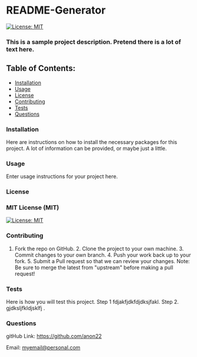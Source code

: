 # README-Generator
  
[![License: MIT](https://img.shields.io/badge/License-MIT-blue.svg)](https://opensource.org/licenses/MIT)
  ### This is a sample project description. Pretend there is a lot of text here.
  ## Table of Contents:
  * [Installation](#installation)
  * [Usage](#usage)
  * [License](#license)
  * [Contributing](#contributing)
  * [Tests](#tests)
  * [Questions](#questions)
   
  ### Installation
  Here are instructions on how to install the necessary packages for this project. A lot of information can be provided, or maybe just a little.

  ### Usage
  Enter usage instructions for your project here.

  ### License
  
### MIT License (MIT)
[![License: MIT](https://img.shields.io/badge/License-MIT-blue.svg)](https://opensource.org/licenses/MIT)

  ### Contributing
  1. Fork the repo on GitHub. 2. Clone the project to your own machine. 3. Commit changes to your own branch. 4. Push your work back up to your fork. 5. Submit a Pull request so that we can review your changes. Note: Be sure to merge the latest from "upstream" before making a pull request!

  ### Tests
  Here is how you will test this project. Step 1 fdjakfjdkfdjdksjfakl. Step 2. gjdksljfkldjsklfj . 

  ### Questions
  gitHub Link: https://github.com/anon22

  Email: myemail@personal.com
